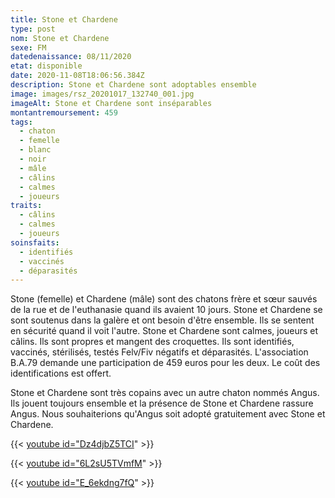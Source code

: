 ```yaml
---
title: Stone et Chardene
type: post
nom: Stone et Chardene
sexe: FM
datedenaissance: 08/11/2020
etat: disponible
date: 2020-11-08T18:06:56.384Z
description: Stone et Chardene sont adoptables ensemble
image: images/rsz_20201017_132740_001.jpg
imageAlt: Stone et Chardene sont inséparables
montantremoursement: 459
tags:
  - chaton
  - femelle
  - blanc
  - noir
  - mâle
  - câlins
  - calmes
  - joueurs
traits:
  - câlins
  - calmes
  - joueurs
soinsfaits:
  - identifiés
  - vaccinés
  - déparasités
---
```

Stone (femelle) et Chardene (mâle) sont des chatons frère et sœur sauvés de la rue et de l'euthanasie quand ils avaient 10 jours. Stone et Chardene se sont soutenus dans la galère et ont besoin d'être ensemble. Ils se sentent en sécurité quand il voit l'autre. Stone et Chardene sont calmes, joueurs et câlins. Ils sont propres et mangent des croquettes. Ils sont identifiés, vaccinés, stérilisés, testés Felv/Fiv négatifs et déparasités. L'association B.A.79 demande une participation de 459 euros pour les deux. Le coût des identifications est offert. 

Stone et Chardene sont très copains avec un autre chaton nommés Angus. Ils jouent toujours ensemble et la présence de Stone et Chardene rassure Angus. Nous souhaiterions qu'Angus soit adopté gratuitement avec Stone et Chardene. 

{{< [youtube id="Dz4djbZ5TCI](https://youtu.be/Dz4djbZ5TCI)" >}}

{{< [youtube id="6L2sU5TVmfM](https://youtu.be/6L2sU5TVmfM)" >}}

{{< [youtube id="E_6ekdng7fQ](https://youtu.be/E_6ekdng7fQ)" >}}
